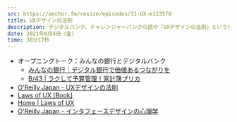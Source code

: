 ```yaml
---
src: https://anchor.fm/resize/episodes/31-UX-e1235f8
title: UXデザインの法則
description: デジタルバンク、チャレンジャーバンクの話や「UXデザインの法則」というデザイン×心理学というテーマの本の感想とともに、デザイナーの責任などについても話しました。
date: 2021年6月4日（金）
time: 38分17秒
---
```


- オープニングトーク：みんなの銀行とデジタルバンク
    - [みんなの銀行｜デジタル銀行で価値あるつながりを](https://www.minna-no-ginko.com/)
    - [B/43 | ラクして予算管理！家計簿プリカ](https://b43.jp/)
- [O'Reilly Japan - UXデザインの法則](https://www.oreilly.co.jp/books/9784873119496/)
- [Laws of UX [Book]](https://www.oreilly.com/library/view/laws-of-ux/9781492055303/)
- [Home | Laws of UX](https://lawsofux.com/)
- [O'Reilly Japan - インタフェースデザインの心理学](https://www.oreilly.co.jp/books/9784873115573/)
